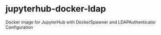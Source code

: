 # jupyterhub-docker-ldap
Docker image for JupyterHub with DockerSpawner and LDAPAuthenticator Configuration
